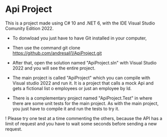 # Api Project
This is a project made using C# 10 and .NET 6, with the IDE Visual Studio Comunity Edition 2022.
* To donwload you just have to have Git installed in your computer,
* Then use the command git clone https://github.com/andresali1/ApiProject.git
* After that, open the solution named "ApiProject.sln" with Visual Studio 2022 and you will see the entire project.

* The main project is called "ApiProject" which you can compile with Visual studio 2022 and run it. It is a project that calls a mock Api and gets a fictional list o employees or just an employee by Id.

* There is a complementary project named "ApiProject.Test" in where there are some unit tests for the main project. As with the main project, you just have to compile it and run the tests to try it.

! Please try one test at a time commenting the others, because the API has a limit of request and you have to wait some seconds before sending a new request.
